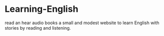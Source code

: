 # Learning-English
read an hear audio books
a small and modest website to learn English with stories by reading and listening.
